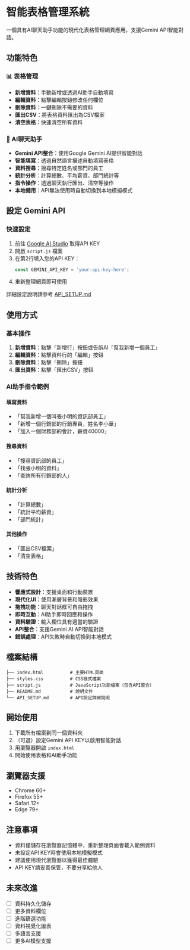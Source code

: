 # 智能表格管理系統

一個具有AI聊天助手功能的現代化表格管理網頁應用，支援Gemini API智能對話。

## 功能特色

### 📊 表格管理
- **新增資料**：手動新增或透過AI助手自動填寫
- **編輯資料**：點擊編輯按鈕修改任何欄位
- **刪除資料**：一鍵刪除不需要的資料
- **匯出CSV**：將表格資料匯出為CSV檔案
- **清空表格**：快速清空所有資料

### 🤖 AI聊天助手
- **Gemini API整合**：使用Google Gemini AI提供智能對話
- **智能填寫**：透過自然語言描述自動填寫表格
- **資料搜尋**：搜尋特定姓名或部門的員工
- **統計分析**：計算總數、平均薪資、部門統計等
- **指令操作**：透過聊天執行匯出、清空等操作
- **本地備用**：API無法使用時自動切換到本地模擬模式

## 設定 Gemini API

### 快速設定
1. 前往 [Google AI Studio](https://makersuite.google.com/app/apikey) 取得API KEY
2. 開啟 `script.js` 檔案
3. 在第2行填入您的API KEY：
   ```javascript
   const GEMINI_API_KEY = 'your-api-key-here';
   ```
4. 重新整理網頁即可使用

詳細設定說明請參考 [API_SETUP.md](API_SETUP.md)

## 使用方式

### 基本操作
1. **新增資料**：點擊「新增行」按鈕或告訴AI「幫我新增一個員工」
2. **編輯資料**：點擊資料行的「編輯」按鈕
3. **刪除資料**：點擊「刪除」按鈕
4. **匯出資料**：點擊「匯出CSV」按鈕

### AI助手指令範例

#### 填寫資料
- 「幫我新增一個叫張小明的資訊部員工」
- 「新增一個行銷部的行銷專員，姓名李小華」
- 「加入一個財務部的會計，薪資40000」

#### 搜尋資料
- 「搜尋資訊部的員工」
- 「找張小明的資料」
- 「查詢所有行銷部的人」

#### 統計分析
- 「計算總數」
- 「統計平均薪資」
- 「部門統計」

#### 其他操作
- 「匯出CSV檔案」
- 「清空表格」

## 技術特色

- **響應式設計**：支援桌面和行動裝置
- **現代化UI**：使用漸層背景和陰影效果
- **拖拽功能**：聊天對話框可自由拖拽
- **即時互動**：AI助手即時回應和操作
- **資料驗證**：輸入欄位具有適當的驗證
- **API整合**：支援Gemini AI API智能對話
- **錯誤處理**：API失敗時自動切換到本地模式

## 檔案結構

```
├── index.html          # 主要HTML頁面
├── styles.css          # CSS樣式檔案
├── script.js           # JavaScript功能檔案（包含API整合）
├── README.md           # 說明文件
└── API_SETUP.md        # API設定詳細說明
```

## 開始使用

1. 下載所有檔案到同一個資料夾
2. （可選）設定Gemini API KEY以啟用智能對話
3. 用瀏覽器開啟 `index.html`
4. 開始使用表格和AI助手功能

## 瀏覽器支援

- Chrome 60+
- Firefox 55+
- Safari 12+
- Edge 79+

## 注意事項

- 資料僅儲存在瀏覽器記憶體中，重新整理頁面會載入範例資料
- 未設定API KEY時會使用本地模擬模式
- 建議使用現代瀏覽器以獲得最佳體驗
- API KEY請妥善保管，不要分享給他人

## 未來改進

- [ ] 資料持久化儲存
- [ ] 更多資料欄位
- [ ] 進階篩選功能
- [ ] 資料視覺化圖表
- [ ] 多語言支援
- [ ] 更多AI模型支援 
